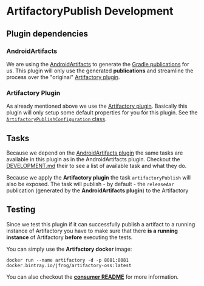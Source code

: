# ArtifactoryPublish Development

## Plugin dependencies
### AndroidArtifacts
We are using the [AndroidArtifacts](https://github.com/StefMa/AndroidArtifacts/) to generate the [Gradle publications](https://docs.gradle.org/current/userguide/publishing_maven.html)
for us. This plugin will only use the generated **publications** and streamline the process over the "original" [Artifactory plugin](https://www.jfrog.com/confluence/display/RTF/Gradle+Artifactory+Plugin).

### Artifactory Plugin
As already mentioned above we use the [Artifactory plugin](https://www.jfrog.com/confluence/display/RTF/Gradle+Artifactory+Plugin).
Basically this plugin will only setup some default properties for you for this plugin. See the [`ArtifactoryPublishConfiguration` class](https://github.com/StefMa/ArtifactoryPublish/blob/1341ccdc82d1034151aab68ccefb7568e0bbb471/src/main/groovy/guru/stefma/artifactorypublish/ArtifactoryPublishConfiguration.groovy).

## Tasks
Because we depend on the [AndroidArtifacts plugin](https://github.com/StefMa/AndroidArtifacts/) the same tasks are available in this plugin
as in the AndroidArtifacts plugin. Checkout the [DEVELOPMENT.md](https://github.com/StefMa/AndroidArtifacts/blob/e90023b015f40ea0f268bd44df9280cacd7ca481/DEVELOPMENT.md) their 
to see a list of available task and what they do.

Because we apply the **Artifactory plugin** the task `artifactoryPublish` will also be exposed.
The task will publish - by default - the `releaseAar` publication (generated by the **AndroidArtifacts plugin**) to the 
Artifactory

## Testing
Since we test this plugin if it can successfully publish a artifact to a running instance of Artifactory you have to make sure
that there **is a running instance** of Artifactory **before** executing the tests.

You can simply use the **Artifactory docker** image:
```
docker run --name artifactory -d -p 8081:8081 docker.bintray.io/jfrog/artifactory-oss:latest
```
You can also checkout the [**consumer README**](consumer/README.md) for more information.
